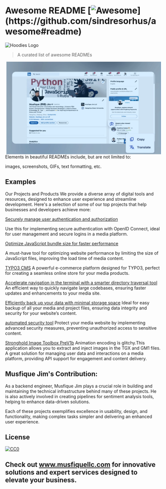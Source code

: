 
# Awesome README [![Awesome]([https://cdn.jsdelivr.net/gh/sindresorhus/awesome@d7305f38d29fed78fa85652e3a63e154dd8e8829/media/badge.svg](https://www.vivvix.com/hs-fs/hubfs/new%20logo.png?width=888&height=166&name=new%20logo.png))](https://github.com/sindresorhus/awesome#readme)


![Hoodies Logo](https://www.vivvix.com/hs-fs/hubfs/new%20logo.png?width=440&height=82&name=new%20logo.png)


> A curated list of awesome READMEs

<img src="image.png" align="right" width="500" height="300"/>

Elements in beautiful READMEs include, but are not limited to:

images, screenshots, GIFs, text formatting, etc.
   
## Examples

Our Projects and Products
We provide a diverse array of digital tools and resources, designed to enhance user experience and streamline development. Here's a selection of some of our top projects that help businesses and developers achieve more:


[Securely manage user authentication and authorization](http://www.example.com)

Use this for implementing secure authentication with OpenID Connect, ideal for user management and secure logins in a media platform.

[Optimize JavaScript bundle size for faster performance](https://github.com/ai/size-limit)

A must-have tool for optimizing website performance by limiting the size of JavaScript files, improving the load time of media content.

[TYPO3 CMS](aimeos/aimeos-typo3)
A powerful e-commerce platform designed for TYPO3, perfect for creating a seamless online store for your media products.

[Accelerate navigation in the terminal with a smarter directory traversal tool](https://github.com/ajeetdsouza/zoxide)
An efficient way to quickly navigate large codebases, ensuring faster updates and enhancements to your media site.

[Efficiently back up your data with minimal storage space](https://github.com/alichtman/shallow-backup)
Ideal for easy backup of all your media and project files, ensuring data integrity and security for your website’s content.

[automated security tool](https://github.com/alichtman/stronghold)
Protect your media website by implementing advanced security measures, preventing unauthorized access to sensitive content.


[Stronghold Image Toolbox PreV1b](https://stronghold.heavengames.com/downloads/showfile.php?fileid=4474)
Animation encoding is glitchy.This application allows you to extract and inject images in the TGX and GM1 files.
A great solution for managing user data and interactions on a media platform, providing API support for engagement and content delivery.


## Musfique Jim's Contribution: 
As a backend engineer, Musfique Jim plays a crucial role in building and maintaining the technical infrastructure behind many of these projects. He is also actively involved in creating pipelines for sentiment analysis tools, helping to enhance data-driven solutions.

Each of these projects exemplifies excellence in usability, design, and functionality, making complex tasks simpler and delivering an enhanced user experience.


## License

[![CC0](https://licensebuttons.net/p/zero/1.0/88x31.png)](https://creativecommons.org/publicdomain/zero/1.0/)

## Check out www.musfiquellc.com for innovative solutions and expert services designed to elevate your business.
